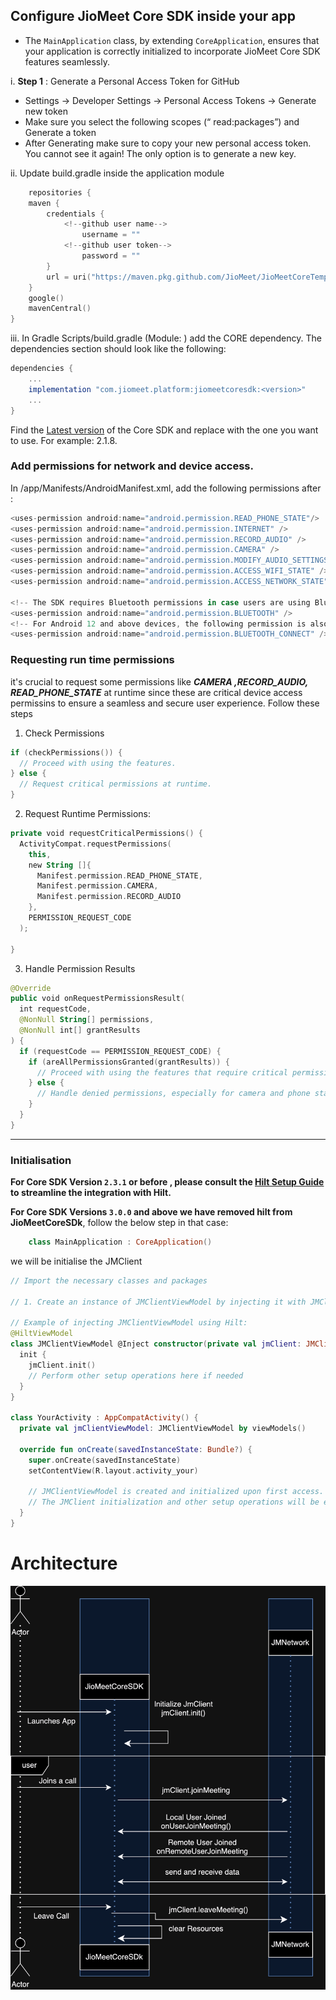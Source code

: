 ## Configure JioMeet Core SDK inside your app

- The `MainApplication` class, by extending `CoreApplication`, ensures that your application is correctly initialized to incorporate JioMeet Core SDK features seamlessly.

i. **Step 1** : Generate a Personal Access Token for GitHub

- Settings -> Developer Settings -> Personal Access Tokens -> Generate new token
- Make sure you select the following scopes (“ read:packages”) and Generate a token
- After Generating make sure to copy your new personal access token. You cannot see it again! The only option is to generate a new key.

ii. Update build.gradle inside the application module

```kotlin
    repositories {
    maven {
        credentials {
            <!--github user name-->
                username = ""
            <!--github user token-->
                password = ""
        }
        url = uri("https://maven.pkg.github.com/JioMeet/JioMeetCoreTemplateSDK_ANDROID")
    }
    google()
    mavenCentral()
}
```

iii. In Gradle Scripts/build.gradle (Module: <projectname>) add the CORE dependency. The dependencies
section should look like the following:

```gradle
dependencies {
    ...
    implementation "com.jiomeet.platform:jiomeetcoresdk:<version>"
    ...
}
```

Find the [Latest version](https://github.com/JioMeet/JioMeetCoreSDK_ANDROID/releases) of the Core
SDK and replace <version> with the one you want to use. For example: 2.1.8.

### Add permissions for network and device access.

In /app/Manifests/AndroidManifest.xml, add the following permissions after </application>:

```gradle
<uses-permission android:name="android.permission.READ_PHONE_STATE"/>
<uses-permission android:name="android.permission.INTERNET" />
<uses-permission android:name="android.permission.RECORD_AUDIO" />
<uses-permission android:name="android.permission.CAMERA" />
<uses-permission android:name="android.permission.MODIFY_AUDIO_SETTINGS" />
<uses-permission android:name="android.permission.ACCESS_WIFI_STATE" />
<uses-permission android:name="android.permission.ACCESS_NETWORK_STATE" />

<!-- The SDK requires Bluetooth permissions in case users are using Bluetooth devices. -->
<uses-permission android:name="android.permission.BLUETOOTH" />
<!-- For Android 12 and above devices, the following permission is also required. -->
<uses-permission android:name="android.permission.BLUETOOTH_CONNECT" />
```

### Requesting run time permissions

it's crucial to request some permissions like **_CAMERA ,RECORD_AUDIO, READ_PHONE_STATE_** at
runtime since these are critical device access permissins to ensure a seamless and secure user
experience. Follow these steps

1. Check Permissions

```kotlin
if (checkPermissions()) {
  // Proceed with using the features.
} else {
  // Request critical permissions at runtime.
}
```

2. Request Runtime Permissions:

```kotlin
private void requestCriticalPermissions() {
  ActivityCompat.requestPermissions(
    this,
    new String []{
      Manifest.permission.READ_PHONE_STATE,
      Manifest.permission.CAMERA,
      Manifest.permission.RECORD_AUDIO
    },
    PERMISSION_REQUEST_CODE
  );

}
```

3. Handle Permission Results

```kotlin
@Override
public void onRequestPermissionsResult(
  int requestCode,
  @NonNull String[] permissions,
  @NonNull int[] grantResults
) {
  if (requestCode == PERMISSION_REQUEST_CODE) {
    if (areAllPermissionsGranted(grantResults)) {
      // Proceed with using the features that require critical permissions.
    } else {
      // Handle denied permissions, especially for camera and phone state, which are essential.
    }
  }
}
```

---

### Initialisation

**For Core SDK Version `2.3.1` or before , please consult the [Hilt Setup Guide](./Hilt_support.md) to streamline the integration with Hilt.**

**For Core SDK Versions `3.0.0` and above we have removed hilt from JioMeetCoreSDk**, follow the below step in that case:

```kotlin
    class MainApplication : CoreApplication()
```

we will be initialise the JMClient

```kotlin
// Import the necessary classes and packages

// 1. Create an instance of JMClientViewModel by injecting it with JMClient as a dependency.

// Example of injecting JMClientViewModel using Hilt:
@HiltViewModel
class JMClientViewModel @Inject constructor(private val jmClient: JMClient) : ViewModel() {
  init {
    jmClient.init()
    // Perform other setup operations here if needed
  }
}

class YourActivity : AppCompatActivity() {
  private val jmClientViewModel: JMClientViewModel by viewModels()

  override fun onCreate(savedInstanceState: Bundle?) {
    super.onCreate(savedInstanceState)
    setContentView(R.layout.activity_your)

    // JMClientViewModel is created and initialized upon first access.
    // The JMClient initialization and other setup operations will be executed in the ViewModel's constructor.
  }
}
```

# Architecture

![image info](../Images/core_flow.png)
